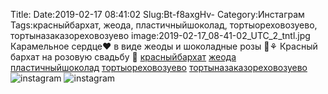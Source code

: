 Title:
Date:2019-02-17 08:41:02
Slug:Bt-f8axgHv-
Category:Инстаграм
Tags:красныйбархат, жеода, пластичныйшоколад, тортыореховозуево, тортыназаказореховозуево
image:2019-02-17_08-41-02_UTC_2_tntl.jpg
Карамельное сердце❤ в виде жеоды и шоколадные розы 🌹⚘ Красный бархат на розовую свадьбу 💏 
[красныйбархат]({tag}красныйбархат)
[жеода]({tag}жеода) [пластичныйшоколад]({tag}пластичныйшоколад)
[тортыореховозуево]({tag}тортыореховозуево) [тортыназаказореховозуево]({tag}тортыназаказореховозуево)
![instagram]({attach}images/2019-02-17_08-41-02_UTC_2.jpg)
![instagram]({attach}images/2019-02-17_08-41-02_UTC_1.jpg)
